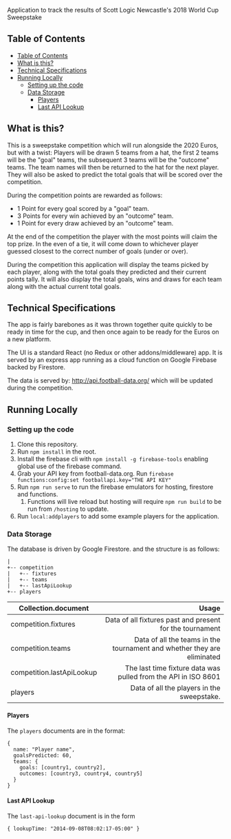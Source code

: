 Application to track the results of Scott Logic Newcastle's 2018 World Cup Sweepstake

## Table of Contents

- [Table of Contents](#table-of-contents)
- [What is this?](#what-is-this)
- [Technical Specifications](#technical-specifications)
- [Running Locally](#running-locally)
  - [Setting up the code](#setting-up-the-code)
  - [Data Storage](#data-storage)
    - [Players](#players)
    - [Last API Lookup](#last-api-lookup)

## What is this?

This is a sweepstake competition which will run alongside the 2020 Euros, but with a twist:
Players will be drawn 5 teams from a hat, the first 2 teams will be the "goal" teams, the subsequent 3 teams will be the "outcome" teams. The team names will then be returned to the hat for the next player. They will also be asked to predict the total goals that will be scored over the competition.

During the competition points are rewarded as follows:
 * 1 Point for every goal scored by a "goal" team.
 * 3 Points for every win achieved by an "outcome" team.
 * 1 Point for every draw achieved by an "outcome" team.

At the end of the competition the player with the most points will claim the top prize. In the even of a tie, it will come down to whichever player guessed closest to the correct number of goals (under or over).

During the competition this application will display the teams picked by each player, along with the total goals they predicted and their current points tally. It will also display the total goals, wins and draws for each team along with the actual current total goals.

## Technical Specifications

The app is fairly barebones as it was thrown together quite quickly to be ready in time for the cup, and then once again to be ready for the Euros on a new platform.

The UI is a standard React (no Redux or other addons/middleware) app. It is served by an express app running as a cloud function on Google Firebase backed by Firestore.

The data is served by: http://api.football-data.org/ which will be updated during the competition.

## Running Locally
### Setting up the code
1. Clone this repository.
2. Run `npm install` in the root.
3. Install the firebase cli with `npm install -g firebase-tools` enabling global use of the firebase command.
4. Grab your API key from football-data.org. Run `firebase functions:config:set footballapi.key="THE API KEY"`
5. Run `npm run serve` to run the firebase emulators for hosting, firestore and functions.
   1. Functions will live reload but hosting will require `npm run build` to be run from `/hosting` to update.
6. Run `local:addplayers` to add some example players for the application.

### Data Storage
The database is driven by Google Firestore. and the structure is as follows:

```
|
+-- competition
|   +-- fixtures
|   +-- teams
|   +-- lastApiLookup
+-- players
```

| Collection.document       | Usage                                                                    |
|---------------------------|-------------------------------------------------------------------------:|
| competition.fixtures      | Data of all fixtures past and present for the tournament                 |
| competition.teams         | Data of all the teams in the tournament and whether they are eliminated  |
| competition.lastApiLookup |  The last time fixture data was pulled from the API in ISO 8601          |
| players                   | Data of all the players in the sweepstake.                               |


#### Players
The `players` documents are in the format:

```
{
  name: "Player name",
  goalsPredicted: 60,
  teams: {
    goals: [country1, country2],
    outcomes: [country3, country4, country5]
  }
}
```

#### Last API Lookup
The `last-api-lookup` document is in the form

`{ lookupTime: "2014-09-08T08:02:17-05:00" }`